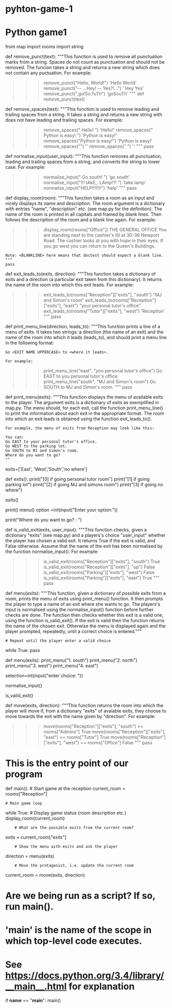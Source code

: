 # pyhton-game-1
# Python game1 

from map import rooms
import string


def remove_punct(text):
    """This function is used to remove all punctuation
    marks from a string. Spaces do not count as punctuation and should
    not be removed. The funcion takes a string and returns a new string
    which does not contain any puctuation. For example:

>>> remove_punct("Hello, World!")
    'Hello World'
>>> remove_punct("-- ...Hey! -- Yes?!...")
    ' Hey  Yes'
>>> remove_punct(",go!So.?uTh")
    'goSouTh'
    """
def remove_punct(text)


def remove_spaces(text):
    """This function is used to remove leading and trailing spaces from a string.
    It takes a string and returns a new string with does not have leading and
    trailing spaces. For example:

>>> remove_spaces("  Hello!  ")
    'Hello!'
>>> remove_spaces("  Python  is  easy!   ")
    'Python  is  easy!'
>>> remove_spaces("Python is easy!")
    'Python is easy!'
>>> remove_spaces("")
    ''
>>> remove_spaces("   ")
    ''
    """
    pass


def normalise_input(user_input):
    """This function removes all punctuation, leading and trailing
    spaces from a string, and converts the string to lower case.
    For example:

>>> normalise_input("  Go south! ")
    'go south'
>>> normalise_input("!!! tAkE,. LAmp!?! ")
    'take lamp'
>>> normalise_input("HELP!!!!!!!")
    'help'
    """
    pass


def display_room(room):
    """This function takes a room as an input and nicely displays its name
    and description. The room argument is a dictionary with entries "name",
    "description" etc. (see map.py for the definition). The name of the room
    is printed in all capitals and framed by blank lines. Then follows the
    description of the room and a blank line again. For example:

>>> display_room(rooms["Office"])
    <BLANKLINE>
    THE GENERAL OFFICE
    <BLANKLINE>
    You are standing next to the cashier's till at
    30-36 Newport Road. The cashier looks at you with hope
    in their eyes. If you go west you can return to the
    Queen's Buildings.
    <BLANKLINE>

    Note: <BLANKLINE> here means that doctest should expect a blank line.
    """
    pass


def exit_leads_to(exits, direction):
    """This function takes a dictionary of exits and a direction (a particular
    exit taken from this dictionary). It returns the name of the room into which
    this exit leads. For example:

>>> exit_leads_to(rooms["Reception"]["exits"], "south")
    "MJ and Simon's room"
>>> exit_leads_to(rooms["Reception"]["exits"], "east")
    "your personal tutor's office"
>>> exit_leads_to(rooms["Tutor"]["exits"], "west")
    'Reception'
    """
    pass


def print_menu_line(direction, leads_to):
    """This function prints a line of a menu of exits. It takes two strings: a
    direction (the name of an exit) and the name of the room into which it
    leads (leads_to), and should print a menu line in the following format:

    Go <EXIT NAME UPPERCASE> to <where it leads>.

    For example:
>>> print_menu_line("east", "you personal tutor's office")
    Go EAST to you personal tutor's office.
>>> print_menu_line("south", "MJ and Simon's room")
    Go SOUTH to MJ and Simon's room.
    """
    pass


def print_menu(exits):
    """This function displays the menu of available exits to the player. The
    argument exits is a dictionary of exits as exemplified in map.py. The
    menu should, for each exit, call the function print_menu_line() to print
    the information about each exit in the appropriate format. The room into
    which an exit leads is obtained using the function exit_leads_to().

    For example, the menu of exits from Reception may look like this:

    You can:
    Go EAST to your personal tutor's office.
    Go WEST to the parking lot.
    Go SOUTH to MJ and Simon's room.
    Where do you want to go?
    ""
exits=['East', 'West','South','no where']

def exits():
    print("[0] if going personal tutor room")
    print("[1] if going parking lot")
    print("[2] if going MJ and simons room")
    print("[3] if going no where")

exits()


print()
menu()
option =int(input("Enter your option:"))

print("Where do you want to go? : ")


def is_valid_exit(exits, user_input):
    """This function checks, given a dictionary "exits" (see map.py) and
    a players's choice "user_input" whether the player has chosen a valid exit.
    It returns True if the exit is valid, and False otherwise. Assume that
    the name of the exit has been normalised by the function normalise_input().
    For example:

>>> is_valid_exit(rooms["Reception"]["exits"], "south")
    True
>>> is_valid_exit(rooms["Reception"]["exits"], "up")
    False
>>> is_valid_exit(rooms["Parking"]["exits"], "west")
    False
>>> is_valid_exit(rooms["Parking"]["exits"], "east")
    True
    """
    pass


def menu(exits):
    """This function, given a dictionary of possible exits from a room, prints the
    menu of exits using print_menu() function. It then prompts the player to type
    a name of an exit where she wants to go. The players's input is normalised
    using the normalise_input() function before further checks are done.  The
    function then checks whether this exit is a valid one, using the function
    is_valid_exit(). If the exit is valid then the function returns the name
    of the chosen exit. Otherwise the menu is displayed again and the player
    prompted, repeatedly, until a correct choice is entered."""

    # Repeat until the player enter a valid choice
while True:
        pass
       

def menu(exits):
    print_menu("1. south")
    print_menu("2. north")
    print_menu("3. west")
    print_menu("4. east")

selection=int(input("enter choice: "))

normalise_input()

is_valid_exit()



def move(exits, direction):
    """This function returns the room into which the player will move if, from a
    dictionary "exits" of avaiable exits, they choose to move towards the exit
    with the name given by "direction". For example:

>>> move(rooms["Reception"]["exits"], "south") == rooms["Admins"]
    True
>>> move(rooms["Reception"]["exits"], "east") == rooms["Tutor"]
    True
>>> move(rooms["Reception"]["exits"], "west") == rooms["Office"]
    False
    """
    pass


# This is the entry point of our program
def main():
    # Start game at the reception
    current_room = rooms["Reception"]

    # Main game loop
while True:
        # Display game status (room description etc.)
display_room(current_room)

        # What are the possible exits from the current room?
exits = current_room["exits"]

        # Show the menu with exits and ask the player
direction = menu(exits)

        # Move the protagonist, i.e. update the current room
current_room = move(exits, direction)


# Are we being run as a script? If so, run main().
# '__main__' is the name of the scope in which top-level code executes.
# See https://docs.python.org/3.4/library/__main__.html for explanation
if __name__ == "__main__":
    main()
